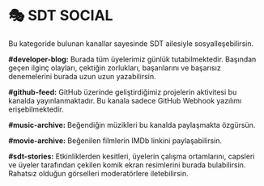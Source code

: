 # 🎭 **SDT SOCIAL**

Bu kategoride bulunan kanallar sayesinde SDT ailesiyle sosyalleşebilirsin.

**#developer-blog:** Burada tüm üyelerimiz günlük tutabilmektedir. Başından geçen ilginç olayları, çektiğin zorlukları, başarılarını ve başarısız denemelerini burada uzun uzun yazabilirsin.

**#github-feed:** GitHub üzerinde geliştirdiğimiz projelerin aktivitesi bu kanalda yayınlanmaktadır. Bu kanala sadece GitHub Webhook yazılımı erişebilmektedir.

**#music-archive:** Beğendiğin müzikleri bu kanalda paylaşmakta özgürsün.

**#movie-archive:** Beğenilen filmlerin IMDb linkini paylaşabilirsin.

**#sdt-stories:** Etkinliklerden kesitleri, üyelerin çalışma ortamlarını, capsleri ve üyeler tarafından çekilen komik ekran resimlerini burada bulabilirsin. Rahatsız olduğun görselleri moderatörlere iletebilirsin.